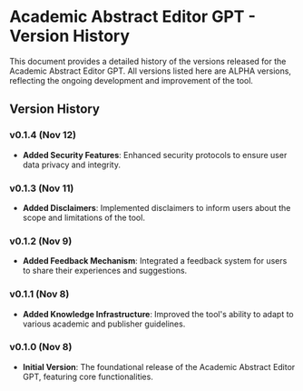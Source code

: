 # Academic Abstract Editor GPT - Version History

This document provides a detailed history of the versions released for the Academic Abstract Editor GPT. All versions listed here are ALPHA versions, reflecting the ongoing development and improvement of the tool.

## Version History

### v0.1.4 (Nov 12)
- **Added Security Features**: Enhanced security protocols to ensure user data privacy and integrity.

### v0.1.3 (Nov 11)
- **Added Disclaimers**: Implemented disclaimers to inform users about the scope and limitations of the tool.

### v0.1.2 (Nov 9)
- **Added Feedback Mechanism**: Integrated a feedback system for users to share their experiences and suggestions.

### v0.1.1 (Nov 8)
- **Added Knowledge Infrastructure**: Improved the tool's ability to adapt to various academic and publisher guidelines.

### v0.1.0 (Nov 8)
- **Initial Version**: The foundational release of the Academic Abstract Editor GPT, featuring core functionalities.

